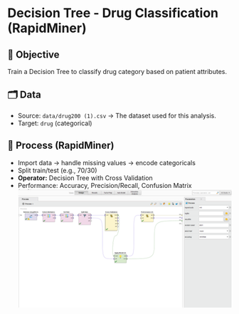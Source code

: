 # Decision Tree - Drug Classification (RapidMiner)
##  🎯 Objective 
Train a Decision Tree to classify drug category based on patient attributes.
##  🗂 Data
- Source: `data/drug200 (1).csv` → The dataset used for this analysis.
- Target: `drug` (categorical)
## 🔄 Process (RapidMiner)
- Import data → handle missing values → encode categoricals
- Split train/test (e.g., 70/30)
- **Operator:** Decision Tree with Cross Validation
- Performance: Accuracy, Precision/Recall, Confusion Matrix
![Process](./screenshots/process.png)
